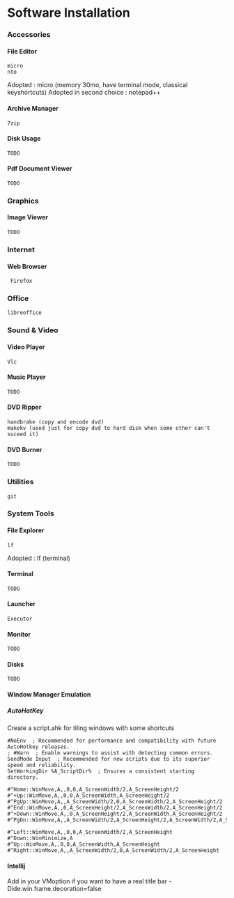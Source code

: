 # Software Installation

### Accessories
#### File Editor
    micro
    nto
Adopted : micro (memory 30mo, have terminal mode, classical keyshortcuts)
Adopted in second choice : notepad++

#### Archive Manager
    7zip
    
#### Disk Usage
    TODO
    
#### Pdf Document Viewer
    TODO
    
### Graphics  

#### Image Viewer
    TODO
    
### Internet

#### Web Browser
     Firefox

### Office
    libreoffice

### Sound & Video
#### Video Player
    Vlc

#### Music Player
    TODO

#### DVD Ripper
    handbrake (copy and encode dvd)
    makekv (used just for copy dvd to hard disk when some other can't suceed it)

#### DVD Burner
    TODO
    
### Utilities   
    git

### System Tools

#### File Explorer
    lf


Adopted : lf (terminal)

#### Terminal
    TODO

#### Launcher
    Executor

#### Monitor
    TODO

#### Disks
    TODO
    
#### Window Manager Emulation    
        
##### AutoHotKey

Create a script.ahk for tiling windows with some shortcuts

    #NoEnv  ; Recommended for performance and compatibility with future AutoHotkey releases.
    ; #Warn  ; Enable warnings to assist with detecting common errors.
    SendMode Input  ; Recommended for new scripts due to its superior speed and reliability.
    SetWorkingDir %A_ScriptDir%  ; Ensures a consistent starting directory.
    
    #^Home::WinMove,A,,0,0,A_ScreenWidth/2,A_ScreenHeight/2
    #^+Up::WinMove,A,,0,0,A_ScreenWidth,A_ScreenHeight/2
    #^PgUp::WinMove,A,,A_ScreenWidth/2,0,A_ScreenWidth/2,A_ScreenHeight/2
    #^End::WinMove,A,,0,A_ScreenHeight/2,A_ScreenWidth/2,A_ScreenHeight/2
    #^+Down::WinMove,A,,0,A_ScreenHeight/2,A_ScreenWidth,A_ScreenHeight/2
    #^PgDn::WinMove,A,,A_ScreenWidth/2,A_ScreenHeight/2,A_ScreenWidth/2,A_ScreenHeight/2

    #^Left::WinMove,A,,0,0,A_ScreenWidth/2,A_ScreenHeight
    #^Down::WinMinimize,A
    #^Up::WinMove,A,,0,0,A_ScreenWidth,A_ScreenHeight
    #^Right::WinMove,A,,A_ScreenWidth/2,0,A_ScreenWidth/2,A_ScreenHeight

 
#### Intellij
Add in your VMoption if you want to have a real title bar
-Dide.win.frame.decoration=false
